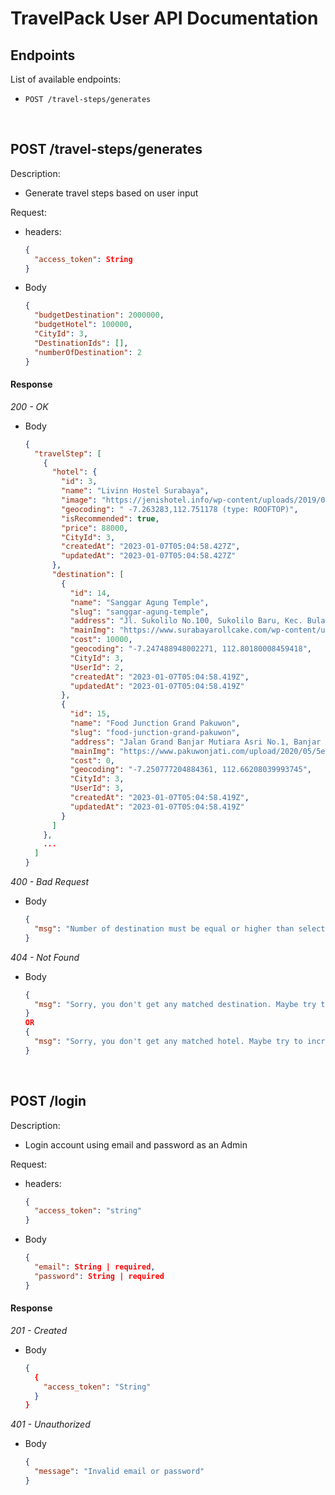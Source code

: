 # TravelPack User API Documentation

## Endpoints

List of available endpoints:

- `POST /travel-steps/generates`

&nbsp;

## POST /travel-steps/generates

Description:

- Generate travel steps based on user input

Request:

- headers:

    ```json
    {
      "access_token": String
    }
    ```

- Body

    ```json
    {
      "budgetDestination": 2000000,
      "budgetHotel": 100000,
      "CityId": 3,
      "DestinationIds": [],
      "numberOfDestination": 2
    }
    ```

#### Response

_200 - OK_

- Body

    ```json
    {
      "travelStep": [
        {
          "hotel": {
            "id": 3,
            "name": "Livinn Hostel Surabaya",
            "image": "https://jenishotel.info/wp-content/uploads/2019/09/livinn-hostel.jpg",
            "geocoding": " -7.263283,112.751178 (type: ROOFTOP)",
            "isRecommended": true,
            "price": 88000,
            "CityId": 3,
            "createdAt": "2023-01-07T05:04:58.427Z",
            "updatedAt": "2023-01-07T05:04:58.427Z"
          },
          "destination": [
            {
              "id": 14,
              "name": "Sanggar Agung Temple",
              "slug": "sanggar-agung-temple",
              "address": "Jl. Sukolilo No.100, Sukolilo Baru, Kec. Bulak, Kota Surabaya, Jawa Timur 60122",
              "mainImg": "https://www.surabayarollcake.com/wp-content/uploads/2019/01/Klenteng-Sanggar-Agung-Surabaya.jpg",
              "cost": 10000,
              "geocoding": "-7.247488948002271, 112.80180008459418",
              "CityId": 3,
              "UserId": 2,
              "createdAt": "2023-01-07T05:04:58.419Z",
              "updatedAt": "2023-01-07T05:04:58.419Z"
            },
            {
              "id": 15,
              "name": "Food Junction Grand Pakuwon",
              "slug": "food-junction-grand-pakuwon",
              "address": "Jalan Grand Banjar Mutiara Asri No.1, Banjar Sugihan, Kec. Tandes, Kota Surabaya, Jawa Timur 60184",
              "mainImg": "https://www.pakuwonjati.com/upload/2020/05/5eb035d16732c-pkw-mall-com-08fj-gallery0.jpg",
              "cost": 0,
              "geocoding": "-7.250777204884361, 112.66208039993745",
              "CityId": 3,
              "UserId": 3,
              "createdAt": "2023-01-07T05:04:58.419Z",
              "updatedAt": "2023-01-07T05:04:58.419Z"
            }
          ]
        },
        ...
      ]
    }
    ```

_400 - Bad Request_

- Body

    ```json
    {
      "msg": "Number of destination must be equal or higher than selected destinations"
    }
    ```
_404 - Not Found_

- Body

    ```json
    {
      "msg": "Sorry, you don't get any matched destination. Maybe try to increase your destination budget or lower your number of destination?"
    }
    OR
    {
      "msg": "Sorry, you don't get any matched hotel. Maybe try to increase your hotel budget?"
    }
    ```

&nbsp;

## POST /login

Description:

- Login account using email and password as an Admin

Request:

- headers:

    ```json
    {
      "access_token": "string"
    }
    ```

- Body

    ```json
    {
      "email": String | required,
      "password": String | required
    }
    ```

#### Response

_201 - Created_

- Body

    ```json
    {
      {
        "access_token": "String"
      }
    }
    ```

_401 - Unauthorized_

- Body

    ```json
    {
      "message": "Invalid email or password"
    }
    ```

&nbsp;
